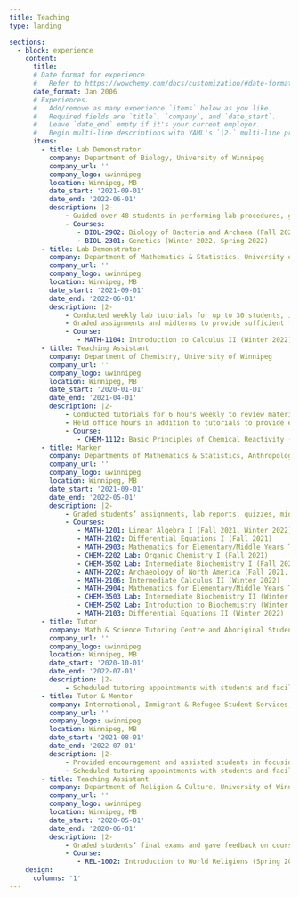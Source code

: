 ```yaml
---
title: Teaching
type: landing 

sections:
  - block: experience
    content:
      title: 
      # Date format for experience
      #   Refer to https://wowchemy.com/docs/customization/#date-format
      date_format: Jan 2006
      # Experiences.
      #   Add/remove as many experience `items` below as you like.
      #   Required fields are `title`, `company`, and `date_start`.
      #   Leave `date_end` empty if it's your current employer.
      #   Begin multi-line descriptions with YAML's `|2-` multi-line prefix.
      items:
        - title: Lab Demonstrator
          company: Department of Biology, University of Winnipeg
          company_url: ''
          company_logo: uwinnipeg
          location: Winnipeg, MB
          date_start: '2021-09-01'
          date_end: '2022-06-01'
          description: |2-
              - Guided over 48 students in performing lab procedures, graded quizzes and assignments, and provided feedback to ensure students understood the material and stayed on track.  
              - Courses:
                 - BIOL-2902: Biology of Bacteria and Archaea (Fall 2021)
                 - BIOL-2301: Genetics (Winter 2022, Spring 2022)
        - title: Lab Demonstrator
          company: Department of Mathematics & Statistics, University of Winnipeg
          company_url: ''
          company_logo: uwinnipeg
          location: Winnipeg, MB
          date_start: '2021-09-01'
          date_end: '2022-06-01'
          description: |2-
              - Conducted weekly lab tutorials for up to 30 students, including sharing supporting materials for lectures, which received favourable responses from students, with 95% agreeing that the lab tutorials were helpful in their studying. 
              - Graded assignments and midterms to provide sufficient feedback on course expectations.
              - Course:
                 - MATH-1104: Introduction to Calculus II (Winter 2022)
        - title: Teaching Assistant
          company: Department of Chemistry, University of Winnipeg
          company_url: ''
          company_logo: uwinnipeg
          location: Winnipeg, MB
          date_start: '2020-01-01'
          date_end: '2021-04-01'
          description: |2-
              - Conducted tutorials for 6 hours weekly to review material covered in lectures, including creating supporting materials for lectures that received positive responses from students. As a result, a B grade average was maintained in the course in both years. 
              - Held office hours in addition to tutorials to provide extra support for students. In an end-of-term course evaluation, 100% of students found the tutorials and office hours extremely helpful. 
              - Course:
                 - CHEM-1112: Basic Principles of Chemical Reactivity (Winter 2020, Winter 2021)
        - title: Marker
          company: Departments of Mathematics & Statistics, Anthropology, Chemistry, University of Winnipeg
          company_url: ''
          company_logo: uwinnipeg
          location: Winnipeg, MB
          date_start: '2021-09-01'
          date_end: '2022-05-01'
          description: |2-
              - Graded students’ assignments, lab reports, quizzes, midterms, and final exams to provide tailored feedback on course expectations and outcomes. This was done for different math, chemistry, and anthropology courses. 
              - Courses:
                 - MATH-1201: Linear Algebra I (Fall 2021, Winter 2022)
                 - MATH-2102: Differential Equations I (Fall 2021)
                 - MATH-2903: Mathematics for Elementary/Middle Years Teachers I (Fall 2021)
                 - CHEM-2202 Lab: Organic Chemistry I (Fall 2021)
                 - CHEM-3502 Lab: Intermediate Biochemistry I (Fall 2021)
                 - ANTH-2202: Archaeology of North America (Fall 2021, Winter 2022)
                 - MATH-2106: Intermediate Calculus II (Winter 2022)
                 - MATH-2904: Mathematics for Elementary/Middle Years Teachers II (Winter 2022)
                 - CHEM-3503 Lab: Intermediate Biochemistry II (Winter 2022)
                 - CHEM-2502 Lab: Introduction to Biochemistry (Winter 2022)
                 - MATH-2103: Differential Equations II (Winter 2022)
        - title: Tutor
          company: Math & Science Tutoring Centre and Aboriginal Student Services Centre, University of Winnipeg
          company_url: ''
          company_logo: uwinnipeg
          location: Winnipeg, MB
          date_start: '2020-10-01'
          date_end: '2022-07-01'
          description: |2-
              - Scheduled tutoring appointments with students and facilitated academic support for students in math and chemistry classes.
        - title: Tutor & Mentor
          company: International, Immigrant & Refugee Student Services, University of Winnipeg
          company_url: ''
          company_logo: uwinnipeg
          location: Winnipeg, MB
          date_start: '2021-08-01'
          date_end: '2022-07-01'
          description: |2-
              - Provided encouragement and assisted students in focusing on academic and non-academic goals. 
              - Scheduled tutoring appointments with students and facilitated academic support for students in math, academic writing, and chemistry classes.
        - title: Teaching Assistant
          company: Department of Religion & Culture, University of Winnipeg
          company_url: ''
          company_logo: uwinnipeg
          location: Winnipeg, MB
          date_start: '2020-05-01'
          date_end: '2020-06-01'
          description: |2-
              - Graded students’ final exams and gave feedback on course expectations. 
              - Course:
                 - REL-1002: Introduction to World Religions (Spring 2020)    
    design:
      columns: '1'
---
```

